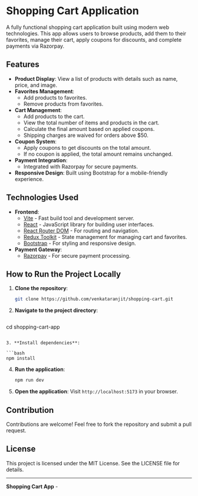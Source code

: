 # Shopping Cart Application

A fully functional shopping cart application built using modern web technologies. This app allows users to browse products, add them to their favorites, manage their cart, apply coupons for discounts, and complete payments via Razorpay.

## Features

- **Product Display**: View a list of products with details such as name, price, and image.
- **Favorites Management**:
  - Add products to favorites.
  - Remove products from favorites.
- **Cart Management**:
  - Add products to the cart.
  - View the total number of items and products in the cart.
  - Calculate the final amount based on applied coupons.
  - Shipping charges are waived for orders above $50.
- **Coupon System**:
  - Apply coupons to get discounts on the total amount.
  - If no coupon is applied, the total amount remains unchanged.
- **Payment Integration**:
  - Integrated with Razorpay for secure payments.
- **Responsive Design**: Built using Bootstrap for a mobile-friendly experience.

## Technologies Used

- **Frontend**:
  - [Vite](https://vitejs.dev/) - Fast build tool and development server.
  - [React](https://reactjs.org/) - JavaScript library for building user interfaces.
  - [React Router DOM](https://reactrouter.com/) - For routing and navigation.
  - [Redux Toolkit](https://redux-toolkit.js.org/) - State management for managing cart and favorites.
  - [Bootstrap](https://getbootstrap.com/) - For styling and responsive design.
- **Payment Gateway**:
  - [Razorpay](https://razorpay.com/) - For secure payment processing.

## How to Run the Project Locally

1. **Clone the repository**:
   ```bash
   git clone https://github.com/venkataranjit/shopping-cart.git
   ```
   
2. **Navigate to the project directory**:

   ```bash
  cd shopping-cart-app
   ```

3. **Install dependencies**:

   ```bash
   npm install
   ```

4. **Run the application**:

   ```bash
   npm run dev
   ```

5. **Open the application**:
   Visit `http://localhost:5173` in your browser.

## Contribution

Contributions are welcome! Feel free to fork the repository and submit a pull request.

## License

This project is licensed under the MIT License. See the LICENSE file for details.

---

**Shopping Cart App** -
